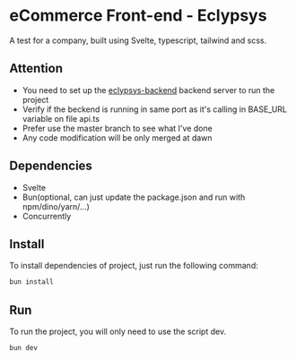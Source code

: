 
# eCommerce Front-end - Eclypsys
A test for a company, built using Svelte, typescript, tailwind and scss.

## Attention

- You need to set up the [eclypsys-backend](https://github.com/TioSam989/eclypsys-backend) backend server to run the project
- Verify if the beckend is running in same port as it's calling in BASE_URL variable on file api.ts
- Prefer use the master branch to see what I've done
- Any code modification will be only merged at dawn

## Dependencies

- Svelte
- Bun(optional, can just update the package.json and run with npm/dino/yarn/...)
- Concurrently

## Install

To install dependencies of project, just run the following command:

```bash
bun install
```

## Run

To run the project, you will only need to use the script dev.

```bash
bun dev
```
